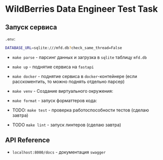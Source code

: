 # WildBerries Data Engineer Test Task

## Запуск сервиса

`.env`:

```bash
DATABASE_URL=sqlite:///mfd.db?check_same_thread=False
```

- `make parse` - парсинг данных и загрузка в `sqlite` таблицу `mfd.db`
- `make up` - поднятие сервиса на `fastapi`
- `make docker` - поднятие сервиса в `docker`-контейнере (если расскоментить, то можно поднять отдельно парсер)
- `make venv` - Создание виртуального окружения:
- `make format` - запуск форматтеров кода:

- TODO: `make test` - проверка работоспособности тестов (сделаю завтра)
- TODO `make lint` - запуск линтеров (сделаю завтра)

## API Reference

- `localhost:8000/docs` - документация `swagger`